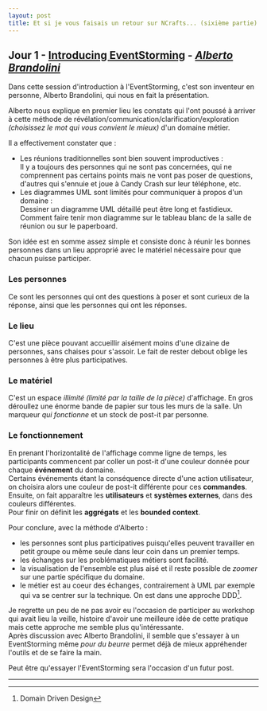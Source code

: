 ```yaml
---
layout: post
title: Et si je vous faisais un retour sur NCrafts... (sixième partie)
---
```


## Jour 1 - [Introducing EventStorming][Video] - [*Alberto Brandolini*][AlbertoBrandolini]

Dans cette session d'introduction à l'EventStorming, c'est son inventeur en personne, Alberto Brandolini, qui nous en fait la présentation.

Alberto nous explique en premier lieu les constats qui l'ont poussé à arriver à cette méthode de révélation/communication/clarification/exploration *(choisissez le mot qui vous convient le mieux)* d'un domaine métier. 

Il a effectivement constater que :

* Les réunions traditionnelles sont bien souvent improductives :  
Il y a toujours des personnes qui ne sont pas concernées, qui ne comprennent pas certains points mais ne vont pas poser de questions, d'autres qui s'ennuie et joue à Candy Crash sur leur téléphone, etc.
* Les diagrammes UML sont limités pour communiquer à propos d'un domaine :  
Dessiner un diagramme UML détaillé peut être long et fastidieux. Comment faire tenir mon diagramme sur le tableau blanc de la salle de réunion ou sur le paperboard.

Son idée est en somme assez simple et consiste donc à réunir les bonnes personnes dans un lieu approprié avec le matériel nécessaire pour que chacun puisse participer.

### Les personnes

Ce sont les personnes qui ont des questions à poser et sont curieux de la réponse, ainsi que les personnes qui ont les réponses.

### Le lieu

C'est une pièce pouvant accueillir aisément moins d'une dizaine de personnes, sans chaises pour s'assoir. Le fait de rester debout oblige les personnes à être plus participatives.

### Le matériel

C'est un espace *illimité (limité par la taille de la pièce)* d'affichage. En gros déroullez une énorme bande de papier sur tous les murs de la salle. Un marqueur *qui fonctionne* et un stock de post-it par personne.

### Le fonctionnement

En prenant l'horizontalité de l'affichage comme ligne de temps, les participants commencent par coller un post-it d'une couleur donnée pour chaque **événement** du domaine.  
Certains événements étant la conséquence directe d'une action utilisateur, on choisira alors une couleur de post-it différente pour ces **commandes**.  
Ensuite, on fait apparaître les **utilisateurs** et **systèmes externes**, dans des couleurs différentes.  
Pour finir on définit les **aggrégats** et les **bounded context**.

Pour conclure, avec la méthode d'Alberto : 

* les personnes sont plus participatives puisqu'elles peuvent travailler en petit groupe ou même seule dans leur coin dans un premier temps.
* les échanges sur les problématiques métiers sont facilité.
* la visualisation de l'ensemble est plus aisé et il reste possible de *zoomer* sur une partie spécifique du domaine.
* le métier est au coeur des échanges, contrairement à UML par exemple qui va se centrer sur la technique. On est dans une approche DDD[^1].

Je regrette un peu de ne pas avoir eu l'occasion de participer au workshop qui avait lieu la veille, histoire d'avoir une meilleure idée de cette pratique mais cette approche me semble plus qu'intéressante.  
Après discussion avec Alberto Brandolini, il semble que s'essayer à un EventStorming même *pour du beurre* permet déjà de mieux appréhender l'outils et de se faire la main.  

Peut être qu'essayer l'EventStorming sera l'occasion d'un futur post.

---

[^1]: Domain Driven Design

[Video]: http://videos.ncrafts.io/video/130202708
[AlbertoBrandolini]: https://twitter.com/ziobrando

